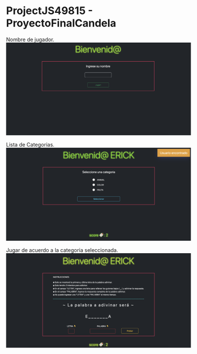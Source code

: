 # ProjectJS49815 - ProyectoFinalCandela

Nombre de jugador.
![1. Ingreso de nombre de usuario](https://raw.githubusercontent.com/3r1ck404/ProjectJS49815/master/assets/Imagen01.png)

Lista de Categorias.
![2. Selección de la categoria](https://raw.githubusercontent.com/3r1ck404/ProjectJS49815/master/assets/Imagen02.png)

Jugar de acuerdo a la categoria seleccionada.
![3. Jugar](https://raw.githubusercontent.com/3r1ck404/ProjectJS49815/master/assets/Imagen03.png)
